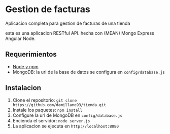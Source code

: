 # Gestion de facturas

Aplicacion completa para gestion de facturas de una tienda 

esta es una aplicacion RESTful API. hecha con (MEAN) Mongo Express Angular Node.

## Requerimientos

- [Node y npm](http://nodejs.org)
- MongoDB: la url de la base de datos se configura en  `config/database.js`

## Instalacion

1. Clone el repositorio: `git clone https://github.com/damillano93/tienda.git`
2. Instale los paquetes: `npm install`
3. Configure la url de MongoDB en `config/database.js`
3. Encienda el servidor: `node server.js`
4. La aplicacion se ejecuta en `http://localhost:8080`


